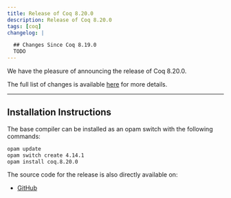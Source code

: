 ```yaml
---
title: Release of Coq 8.20.0
description: Release of Coq 8.20.0
tags: [coq]
changelog: |

  ## Changes Since Coq 8.19.0
  TODO
---
```


We have the pleasure of announcing the release of Coq 8.20.0.

The full list of changes is available [here](/doc/V8.20.0/refman/changes.html) for more details.

---

## Installation Instructions

The base compiler can be installed as an opam switch with the following commands:

```bash
opam update
opam switch create 4.14.1
opam install coq.8.20.0
```
The source code for the release is also directly available on:

* [GitHub](https://github.com/rocq-prover/rocq/archive/V8.20.0.tar.gz)
